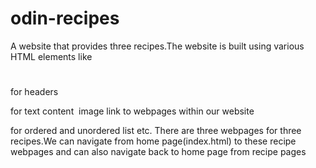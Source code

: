 # odin-recipes
A website that provides three recipes.The website is built using various HTML elements like 
<h1></h1>  <h2></h2> for headers
<p></p> for text content
<img/> image
<a></a> link to webpages within our website
<ul></ul> <ol></ol> for ordered and unordered list etc.
There are three webpages for three recipes.We can navigate from home page(index.html) to these recipe webpages and can also navigate back to home page from recipe pages